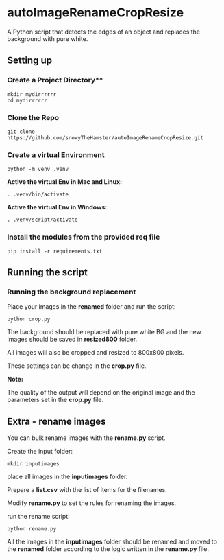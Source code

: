 # autoImageRenameCropResize

A Python script that detects the edges of an object and replaces the background with pure white.

## Setting up


### Create a Project Directory**
```
mkdir mydirrrrrr
cd mydirrrrrr
```

### Clone the Repo
```
git clone https://github.com/snowyTheHamster/autoImageRenameCropResize.git .
```

### Create a virtual Environment
```
python -m venv .venv
```

**Active the virtual Env in Mac and Linux:**
```
. .venv/bin/activate

```

**Active the virtual Env in Windows:**
```
. .venv/script/activate

```

### Install the modules from the provided req file
```
pip install -r requirements.txt
```

## Running the script

### Running the background replacement

Place your images in the **renamed** folder and run the script:

```
python crop.py
```

The background should be replaced with pure white BG and the new images should be saved in **resized800** folder.

All images will also be cropped and resized to 800x800 pixels.

These settings can be change in the **crop.py** file.

**Note:**

The quality of the output will depend on the original image and the parameters set in the **crop.py** file.

## Extra - rename images

You can bulk rename images with the **rename.py** script.

Create the input folder:

```
mkdir inputimages
```
 
place all images in the **inputimages** folder.

Prepare a **list.csv** with the list of items for the filenames.

Modify **rename.py** to set the rules for renaming the images.

run the rename script:

```
python rename.py
```

All the images in the **inputimages** folder should be renamed and moved to the **renamed** folder according to the logic written in the **rename.py** file.